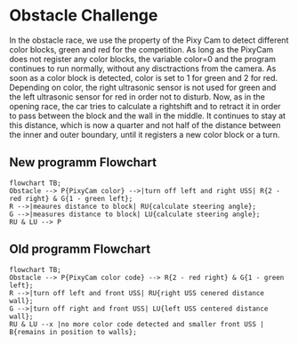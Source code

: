 # Obstacle Challenge

In the obstacle race, we use the property of the Pixy Cam to detect different color blocks, green and red for the competition. As long as the PixyCam does not register any color blocks, the variable color=0 and the program continues to run normally, without any disctractions from the camera. As soon as a color block is detected, color is set to 1 for green and 2 for red. Depending on color, the right ultrasonic sensor is not used for green and the left ultrasonic sensor for red in order not to disturb. Now, as in the opening race, the car tries to calculate a rightshift and to retract it in order to pass between the block and the wall in the middle. It continues to stay at this distance, which is now a quarter and not half of the distance between the inner and outer boundary, until it registers a new color block or a turn.

## New programm Flowchart
```mermaid
flowchart TB;
Obstacle --> P{PixyCam color} -->|turn off left and right USS| R{2 - red right} & G{1 - green left};
R -->|meaures distance to block| RU{calculate steering angle};
G -->|measures distance to block| LU{calculate steering angle};
RU & LU --> P
```
## Old programm Flowchart 
```mermaid
flowchart TB;
Obstacle --> P{PixyCam color code} --> R{2 - red right} & G{1 - green left};
R -->|turn off left and front USS| RU{right USS cenered distance wall};
G -->|turn off right and front USS| LU{left USS centered distance wall};
RU & LU --x |no more color code detected and smaller front USS | B{remains in position to walls};
```

